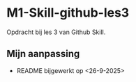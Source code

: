 # M1-Skill-github-les3
Opdracht bij les 3 van Github Skill.

## Mijn aanpassing
- README bijgewerkt op <26-9-2025>